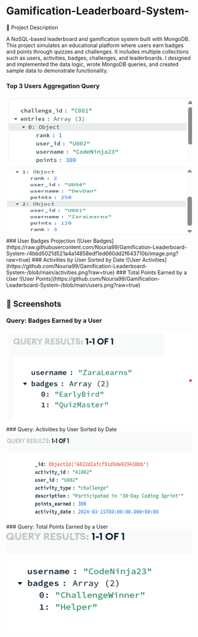 # Gamification-Leaderboard-System-
📄 Project Description 

A NoSQL-based leaderboard and gamification system built with MongoDB. This project simulates an educational platform where users earn badges and points through quizzes and challenges.
It includes multiple collections such as users, activities, badges, challenges, and leaderboards. I designed and implemented the data logic, wrote MongoDB queries, and created sample data to demonstrate functionality.

### Top 3 Users Aggregation Query
<img src="screenshots/top3.png" alt="Top 3 Learners" width="500"/>
### User Badges Projection
![User Badges](https://raw.githubusercontent.com/Nouria99/Gamification-Leaderboard-System-/4bbd5021d521a4a14858edf1ed660dd2f643710b/image.png?raw=true)
### Activities by User Sorted by Date  
![User Activities](https://github.com/Nouria99/Gamification-Leaderboard-System-/blob/main/activities.png?raw=true)
### Total Points Earned by a User  
![User Points](https://github.com/Nouria99/Gamification-Leaderboard-System-/blob/main/users.png?raw=true)

## 📸 Screenshots

### Query: Badges Earned by a User  
<img src="screenshots/image.png" alt="User Badges" width="500"/>
### Query: Activities by User Sorted by Date  
<img src="screenshots/activities.png" alt="User Activities" width="500"/>
### Query: Total Points Earned by a User  
<img src="screenshots/users.png" alt="User Points" width="500"/>


